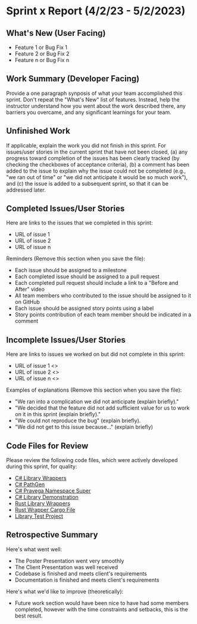 # Sprint x Report (4/2/23 - 5/2/2023)

## What's New (User Facing)
 * Feature 1 or Bug Fix 1
 * Feature 2 or Bug Fix 2
 * Feature n or Bug Fix n

## Work Summary (Developer Facing)
Provide a one paragraph synposis of what your team accomplished this sprint. Don't repeat the "What's New" list of features. Instead, help the instructor understand how you went about the work described there, any barriers you overcame, and any significant learnings for your team.

## Unfinished Work
If applicable, explain the work you did not finish in this sprint. For issues/user stories in the current sprint that have not been closed, (a) any progress toward completion of the issues has been clearly tracked (by checking the checkboxes of  acceptance criteria), (b) a comment has been added to the issue to explain why the issue could not be completed (e.g., "we ran out of time" or "we did not anticipate it would be so much work"), and (c) the issue is added to a subsequent sprint, so that it can be addressed later.

## Completed Issues/User Stories
Here are links to the issues that we completed in this sprint:

 * URL of issue 1
 * URL of issue 2
 * URL of issue n

 Reminders (Remove this section when you save the file):
  * Each issue should be assigned to a milestone
  * Each completed issue should be assigned to a pull request
  * Each completed pull request should include a link to a "Before and After" video
  * All team members who contributed to the issue should be assigned to it on GitHub
  * Each issue should be assigned story points using a label
  * Story points contribution of each team member should be indicated in a comment
 
 ## Incomplete Issues/User Stories
 Here are links to issues we worked on but did not complete in this sprint:
 
 * URL of issue 1 <<One sentence explanation of why issue was not completed>>
 * URL of issue 2 <<One sentence explanation of why issue was not completed>>
 * URL of issue n <<One sentence explanation of why issue was not completed>>
 
 Examples of explanations (Remove this section when you save the file):
  * "We ran into a complication we did not anticipate (explain briefly)." 
  * "We decided that the feature did not add sufficient value for us to work on it in this sprint (explain briefly)."
  * "We could not reproduce the bug" (explain briefly).
  * "We did not get to this issue because..." (explain briefly)

## Code Files for Review
Please review the following code files, which were actively developed during this sprint, for quality:
 * [C# Library Wrappers](https://github.com/WSUCptSCapstone-Fall2022Spring2023/dell-pravegaapi/tree/main/Project_Code_Base/cSharpTest/PravegaCSharpLibrary/CSharpWrapperSource)
 * [C# PathGen](https://github.com/WSUCptSCapstone-Fall2022Spring2023/dell-pravegaapi/blob/main/Project_Code_Base/cSharpTest/PravegaCSharpLibrary/PathGen.cs)
 * [C# Pravega Namespace Super](https://github.com/WSUCptSCapstone-Fall2022Spring2023/dell-pravegaapi/blob/main/Project_Code_Base/cSharpTest/PravegaCSharpLibrary/PravegaCSharp.cs)
 * [C# Library Demonstration](https://github.com/WSUCptSCapstone-Fall2022Spring2023/dell-pravegaapi/blob/main/Project_Code_Base/cSharpTest/cSharpTest/Program.cs)
 * [Rust Library Wrappers](https://github.com/WSUCptSCapstone-Fall2022Spring2023/dell-pravegaapi/tree/main/Project_Code_Base/cSharpTest/PravegaCSharpLibrary/RustWrapperSource)
 * [Rust Wrapper Cargo File](https://github.com/WSUCptSCapstone-Fall2022Spring2023/dell-pravegaapi/blob/main/Project_Code_Base/cSharpTest/PravegaCSharpLibrary/Cargo.toml)
 * [Library Test Project](https://github.com/WSUCptSCapstone-Fall2022Spring2023/dell-pravegaapi/tree/main/Project_Code_Base/cSharpTest/PravegaCSharpTestProject)

## Retrospective Summary
Here's what went well:
  * The Poster Presentation went very smoothly
  * The Client Presentation was well received
  * Codebase is finished and meets client's requirements
  * Documentation is finished and meets client's requirements
  
Here's what we'd like to improve (theoretically):
   * Future work section would have been nice to have had some members completed, however with the time constraints and setbacks, this is the best result.

  
